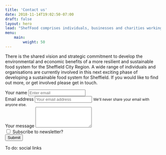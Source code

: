 ```yaml
---
title: 'Contact us'
date: 2018-11-14T19:02:50-07:00
draft: false
layout: hero
lead: "ShefFood comprises individuals, businesses and charities working to make food in Sheffield better."
menu: 
    main:
        weight: 50
---
```

There is the shared vision and strategic commitment to develop the environmental and economic benefits of a more resilient and sustainable food system for the Sheffield City Region. A wide range of individuals and organisations are currently involved in this next exciting phase of developing a sustainable food system for Sheffield. If you would like to find out more, or get involved please get in touch.

<form name="contact" method="POST" data-netlify="true" action="/pages/form_submitted">
  <div class="form-group">
    <label for="name"">Your name</label>
    <input type="email" required class="form-control" id="name" placeholder="Enter email">
  </div>
  <div class="form-group">
    <label for="email">Email address</label>
    <input type="email" class="form-control" id="email" aria-describedby="emailHelp" placeholder="Your email address">
    <small id="emailHelp" class="form-text text-muted">We'll never share your email with anyone else.</small>
  </div>
  <div class="form-group">
    <label for="message">Your message</label>
    <textarea class="form-control" id="message" rows="4"></textarea>
  </div>
  <div class="form-group form-check">
    <input type="checkbox" class="form-check-input" id="add_to_newsletter">
    <label class="form-check-label" for="add_to_newsletter">Subscribe to newsletter?</label>
  </div>
  <button type="submit" class="btn btn-primary">Submit</button>
</form>

To do: social links